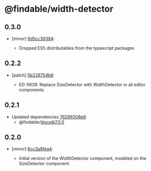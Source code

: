 # @findable/width-detector

## 0.3.0
- [minor] [9d5cc39394](https://github.com/fnamazing/uiKit/commits/9d5cc39394):

  - Dropped ES5 distributables from the typescript packages

## 0.2.2
- [patch] [5b226754b8](https://github.com/fnamazing/uiKit/commits/5b226754b8):

  - ED-5939: Replace SizeDetector with WidthDetector in all editor components

## 0.2.1
- Updated dependencies [76299208e6](https://github.com/fnamazing/uiKit/commits/76299208e6):
  - @findable/docs@7.0.0

## 0.2.0
- [minor] [6cc3a8fea4](https://github.com/fnamazing/uiKit/commits/6cc3a8fea4):

  - Initial version of the WidthDetector component, modeled on the SizeDetector component.
